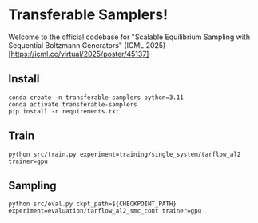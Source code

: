 # Transferable Samplers!

Welcome to the official codebase for "Scalable Equilibrium Sampling with Sequential Boltzmann Generators" (ICML 2025)[https://icml.cc/virtual/2025/poster/45137]

## Install

```
conda create -n transferable-samplers python=3.11
conda activate transferable-samplers
pip install -r requirements.txt
```

## Train
```
python src/train.py experiment=training/single_system/tarflow_al2 trainer=gpu
```

## Sampling
```
python src/eval.py ckpt_path=${CHECKPOINT_PATH} experiment=evaluation/tarflow_al2_smc_cont trainer=gpu

```
